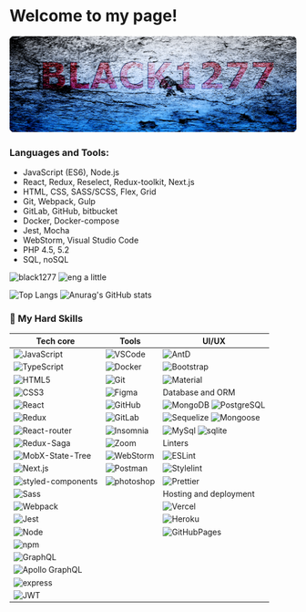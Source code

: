 # Welcome to my page!
![Banner](https://github.com/black1277/black1277/blob/main/img7.png?raw=true)

### Languages and Tools:

 - JavaScript (ES6), Node.js
 - React, Redux, Reselect, Redux-toolkit, Next.js
 - HTML, CSS, SASS/SCSS, Flex, Grid
 - Git, Webpack, Gulp
 - GitLab, GitHub, bitbucket
 - Docker, Docker-compose
 - Jest, Mocha
 - WebStorm, Visual Studio Code
 - PHP 4.5, 5.2
 - SQL, noSQL


![black1277](https://img.shields.io/badge/developer-black1277-success)
![eng](https://img.shields.io/badge/English-000000?style=flat&logo=SquareEnix&logoColor=white) a little

![Top Langs](https://github-readme-stats.vercel.app/api/top-langs/?username=black1277&layout=compact)   ![Anurag's GitHub stats](https://github-readme-stats.vercel.app/api?username=black1277&show_icons=true&theme=radical)

### 🚀 My Hard Skills
| Tech core | Tools | UI/UX |
|---|---|---|
![JavaScript](<https://img.shields.io/badge/-JavaScript-f5da55?style=flat&logo=javascript&logoColor=black>) | ![VSCode](https://img.shields.io/badge/-VSCode-white?style=flat&logo=visualstudiocode&logoColor=1572B6) | ![AntD](https://img.shields.io/badge/-AntD-white?style=flat&logo=antdesign&logoColor=0170fe)
![TypeScript](https://img.shields.io/badge/-TypeScript-white?style=flat&logo=typescript) | ![Docker](https://img.shields.io/badge/-Docker-black?style=flat&logo=docker) | ![Bootstrap](https://img.shields.io/badge/Bootstrap-563D7C?style=flat&logo=bootstrap&logoColor=white)
![HTML5](https://img.shields.io/badge/-HTML5-E34F26?style=flat&logo=html5&logoColor=white) | ![Git](https://img.shields.io/badge/-Git-white?style=flat&logo=git) | ![Material](https://img.shields.io/badge/Material--UI-0081CB?style=flatge&logo=mui&logoColor=white)
![CSS3](https://img.shields.io/badge/-CSS3-1572B6?style=flat&logo=css3) | ![Figma](https://img.shields.io/badge/-Figma-black?style=flat&logo=figma) | Database and ORM
![React](https://img.shields.io/badge/-React-black?style=flat&logo=react) | ![GitHub](https://img.shields.io/badge/-GitHub-181717?style=flat&logo=github) | ![MongoDB](https://img.shields.io/badge/-MongoDB-white?style=flat&logo=mongodb) ![PostgreSQL](https://img.shields.io/badge/-PostgreSQL-4169E1?style=flat&logo=PostgreSQL&logoColor=ffffff)
![Redux](https://img.shields.io/badge/-Redux-764abc?style=flat&logo=redux) | ![GitLab](https://img.shields.io/badge/-GitLab-FCA121?style=flat&logo=gitlab) | ![Sequelize](https://img.shields.io/badge/Sequelize-52B0E7?style=flat&logo=Sequelize&logoColor=white) ![Mongoose](https://img.shields.io/badge/Mongoose-52B0E7?style=flat&logo=mongodb&logoColor=white)
![React-router](https://img.shields.io/badge/React_Router-CA4245?style=flat&logo=react-router&logoColor=white) | ![Insomnia](https://img.shields.io/badge/Insomnia-4000BF?style=flat&logo=Insomnia&logoColor=white) | ![MySql](https://img.shields.io/badge/-MySQL-4479a1?style=flat&logo=mysql&logoColor=black) ![sqlite](https://img.shields.io/badge/-SQLite-003b57?style=flat&logo=sqlite&logoColor=black)
![Redux-Saga](https://img.shields.io/badge/-redux--saga-white?style=flat&logo=redux-saga&logoColor=grey) | ![Zoom](https://img.shields.io/badge/Zoom-2D8CFF?style=flat&logo=zoom&logoColor=white) | Linters
![MobX-State-Tree](https://img.shields.io/badge/-MobX--State--Tree-grey?style=flat&logo=mobx-state-tree&logoColor=#FF7102) | ![WebStorm](https://img.shields.io/badge/WebStorm-000000?style=flat&logo=WebStorm&logoColor=white) | ![ESLint](https://img.shields.io/badge/-ESLint-white?style=flat&logo=eslint&logoColor=4B32C3)
![Next.js](https://img.shields.io/badge/-Next.js-white?style=flat&logo=nextdotjs&logoColor=black) | ![Postman](https://img.shields.io/badge/-Postman-ff6c37?style=flat&logo=Postman&logoColor=black)  | ![Stylelint](https://img.shields.io/badge/-Stylelint-white?style=flat&logo=stylelint&logoColor=black)
![styled-components](https://img.shields.io/badge/-styled--components-bf4080?style=flat&logo=styledcomponents&logoColor=f5da55) | ![photoshop](https://img.shields.io/badge/-Photoshop-31a8ff?style=flat&logo=adobephotoshop&logoColor=black)  | ![Prettier](https://img.shields.io/badge/-Prettier-black?style=flat&logo=prettier)
![Sass](https://img.shields.io/badge/-Sass-bf4080?style=flat&logo=sass&logoColor=white) |  | Hosting and deployment
![Webpack](https://img.shields.io/badge/-Webpack-black?style=flat&logo=webpack) |  | ![Vercel](https://img.shields.io/badge/-Vercel-black?style=flat&logo=vercel)
![Jest](https://img.shields.io/badge/-Jest-white?style=flat&logo=jest&logoColor=e13238) | | ![Heroku](https://img.shields.io/badge/-Heroku-430098?style=flat&logo=heroku)
![Node](https://img.shields.io/badge/-Node-white?style=flat&logo=nodedotjs) | | ![GitHubPages](https://img.shields.io/badge/-GitHub%20Pages-222222?style=flat&logo=github-pages)
![npm](https://img.shields.io/badge/-npm-white?style=flat&logo=npm) |
![GraphQL](https://img.shields.io/badge/-GraphQL-E10098?style=flat&logo=graphql) |
![Apollo GraphQL](https://img.shields.io/badge/-Apollo%20GraphQL-311C87?style=flat&logo=apollo-graphql) |
![express](https://img.shields.io/badge/-express-white?style=flat&logo=express&logoColor=black) |
![JWT](https://img.shields.io/badge/-JWT-black?style=flat&logo=jsonwebtokens) |
<!--
**black1277/black1277** is a ✨ _special_ ✨ repository because its `README.md` (this file) appears on your GitHub profile.

Here are some ideas to get you started:
 - 🌱 I’m currently learning GraphQL
- 🔭 I’m currently working on ...
- 🌱 I’m currently learning ...
- 👯 I’m looking to collaborate on ...
- 🤔 I’m looking for help with ...
- 💬 Ask me about ...
- 📫 How to reach me: ...
- 😄 Pronouns: ...
- ⚡ Fun fact: ...
-->
